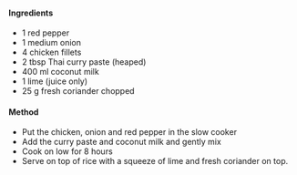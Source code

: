 #### Ingredients
- 1 red pepper
- 1 medium onion
- 4 chicken fillets
- 2 tbsp Thai curry paste (heaped)
- 400 ml coconut milk
- 1 lime (juice only)
- 25 g fresh coriander chopped

#### Method
- Put the chicken, onion and red pepper in the slow cooker
- Add the curry paste and coconut milk and gently mix
- Cook on low for 8 hours
- Serve on top of rice with a squeeze of lime and fresh coriander on top.